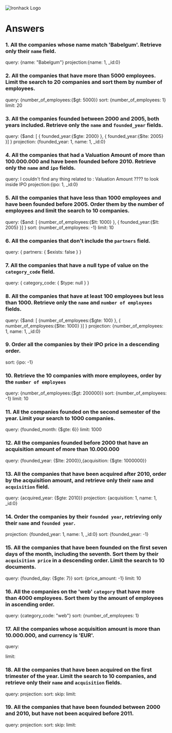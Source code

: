 ![Ironhack Logo](https://i.imgur.com/1QgrNNw.png)

# Answers

### 1. All the companies whose name match 'Babelgum'. Retrieve only their `name` field.

query: {name: "Babelgum"}
projection:{name: 1, _id:0}

### 2. All the companies that have more than 5000 employees. Limit the search to 20 companies and sort them by **number of employees**.

query: {number_of_employees:{$gt: 5000}}
sort: {number_of_employees: 1}
limit: 20

### 3. All the companies founded between 2000 and 2005, both years included. Retrieve only the `name` and `founded_year` fields.

query: {$and: [ { founded_year:{$gte: 2000} }, { founded_year:{$lte: 2005} }] }
projection: {founded_year: 1, name: 1, _id:0}


### 4. All the companies that had a Valuation Amount of more than 100.000.000 and have been founded before 2010. Retrieve only the `name` and `ipo` fields.

query: I couldn't find any thing related to : Valuation Amount ???? to look inside IPO
projection:{ipo: 1, _id:0}


### 5. All the companies that have less than 1000 employees and have been founded before 2005. Order them by the number of employees and limit the search to 10 companies.

query: {$and: [ {number_of_employees:{$lt: 1000} }, { founded_year:{$lt: 2005} }] }
sort: {number_of_employees: -1}
limit: 10

### 6. All the companies that don't include the `partners` field.

query: { partners: { $exists: false } }


### 7. All the companies that have a null type of value on the `category_code` field.

query: { category_code: { $type: null } }


### 8. All the companies that have at least 100 employees but less than 1000. Retrieve only the `name` and `number of employees` fields.

query: {$and: [ {number_of_employees:{$gte: 100} }, { number_of_employees:{$lte: 1000} }] }
projection: {number_of_employees: 1, name: 1, _id:0}


### 9. Order all the companies by their IPO price in a descending order.

sort: {ipo: -1}

### 10. Retrieve the 10 companies with more employees, order by the `number of employees`

query: {number_of_employees:{$gt: 200000}}
sort: {number_of_employees: -1}
limit: 10

### 11. All the companies founded on the second semester of the year. Limit your search to 1000 companies.

query: {founded_month: {$gte: 6}}
limit: 1000

### 12. All the companies founded before 2000 that have an acquisition amount of more than 10.000.000

query: {founded_year: {$lte: 2000}},{acquisition: {$gte: 1000000}}

### 13. All the companies that have been acquired after 2010, order by the acquisition amount, and retrieve only their `name` and `acquisition` field.

query: {acquired_year: {$gte: 2010}}
projection: {acquisition: 1, name: 1, _id:0}

### 14. Order the companies by their `founded year`, retrieving only their `name` and `founded year`.

projection: {founded_year: 1, name: 1, _id:0} 
sort: {founded_year: -1}


### 15. All the companies that have been founded on the first seven days of the month, including the seventh. Sort them by their `acquisition price` in a descending order. Limit the search to 10 documents.

query: {founded_day: {$gte: 7}} 
sort: {price_amount: -1}
limit: 10

### 16. All the companies on the 'web' `category` that have more than 4000 employees. Sort them by the amount of employees in ascending order.

query:  {category_code: "web"} 
sort: {number_of_employees: 1}

### 17. All the companies whose acquisition amount is more than 10.000.000, and currency is 'EUR'.

query: 


limit: 

### 18. All the companies that have been acquired on the first trimester of the year. Limit the search to 10 companies, and retrieve only their `name` and `acquisition` fields.

query: 
projection:
sort: 
skip: 
limit: 

### 19. All the companies that have been founded between 2000 and 2010, but have not been acquired before 2011.

query: 
projection:
sort: 
skip: 
limit: 
